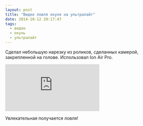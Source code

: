 ```yaml
---
layout: post
title: "Видео ловля окуня на ультралайт"
date: 2014-10-12 20:17:47
tags:
  - видео
  - окунь
  - ультралайт
---
```

Сделал небольшую нарезку из роликов, сделанных камерой, закрепленной на
голове. Использовал Ion Air Pro.

<div class="video">
  <iframe src="https://www.youtube.com/embed/pr7a7X-_4qo" frameborder="0" allowfullscreen></iframe>
</div>

Увлекательная получается ловля!

